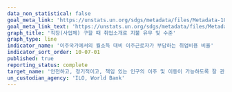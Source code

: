 ```yaml
---
data_non_statistical: false
goal_meta_link: 'https://unstats.un.org/sdgs/metadata/files/Metadata-10-07-01.pdf'
goal_meta_link_text: 'https://unstats.un.org/sdgs/metadata/files/Metadata-10-07-01.pdf'
graph_title: '직장(사업체) 구할 때 취업소개료 지불 유무 및 수준'
graph_type: line
indicator_name: '이주국가에서의 월소득 대비 이주근로자가 부담하는 취업비용 비율'
indicator_sort_order: 10-07-01
published: true
reporting_status: complete
target_name: '안전하고, 정기적이고, 책임 있는 인구의 이주 및 이동이 가능하도록 잘 관리된 이민정책 수립 및 이행'
un_custodian_agency: 'ILO, World Bank'
---
```

